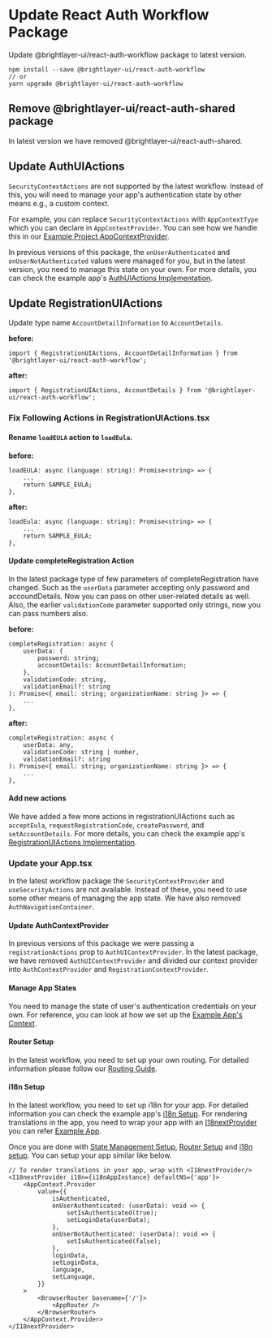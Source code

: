 # Update React Auth Workflow Package

Update @brightlayer-ui/react-auth-workflow package to latest version.
```shell
npm install --save @brightlayer-ui/react-auth-workflow
// or
yarn upgrade @brightlayer-ui/react-auth-workflow
```

## Remove @brightlayer-ui/react-auth-shared package

In latest version we have removed @brightlayer-ui/react-auth-shared.

## Update AuthUIActions

`SecurityContextActions` are not supported by the latest workflow. Instead of this, you will need to manage your app's authentication state by other means e.g., a custom context. 

For example, you can replace `SecurityContextActions` with `AppContextType` which you can declare in `AppContextProvider`. You can see how we handle this in our [Example Project AppContextProvider](https://github.com/etn-ccis/blui-react-workflows/blob/master/login-workflow/example/src/contexts/AppContextProvider.tsx).

In previous versions of this package, the `onUserAuthenticated` and `onUserNotAuthenticated` values were managed for you, but in the latest version, you need to manage this state on your own. For more details, you can check the example app's [AuthUIActions Implementation](https://github.com/etn-ccis/blui-react-workflows/blob/master/login-workflow/example/src/actions/AuthUIActions.tsx).

## Update RegistrationUIActions

Update type name `AccountDetailInformation` to `AccountDetails`.

**before:**
```tsx
import { RegistrationUIActions, AccountDetailInformation } from '@brightlayer-ui/react-auth-workflow';
```

**after:**
```tsx
import { RegistrationUIActions, AccountDetails } from '@brightlayer-ui/react-auth-workflow';
```

### Fix Following Actions in RegistrationUIActions.tsx

#### Rename `loadEULA` action to `loadEula`.
**before:**
```tsx
loadEULA: async (language: string): Promise<string> => {
    ...
    return SAMPLE_EULA;
},
```

**after:**
```tsx
loadEula: async (language: string): Promise<string> => {
    ...
    return SAMPLE_EULA;
},
```

#### Update completeRegistration Action
In the latest package type of few parameters of completeRegistration have changed. Such as the `userData` parameter accepting only password and accoundDetails. Now you can pass on other user-related details as well. Also, the earlier `validationCode` parameter supported only strings, now you can pass numbers also.

**before:**
```tsx
completeRegistration: async (
    userData: {
        password: string;
        accountDetails: AccountDetailInformation;
    },
    validationCode: string,
    validationEmail?: string
): Promise<{ email: string; organizationName: string }> => {
    ...
},
```

**after:**
```tsx
completeRegistration: async (
    userData: any,
    validationCode: string | number,
    validationEmail?: string
): Promise<{ email: string; organizationName: string }> => {
    ...
},
```

#### Add new actions

We have added a few more actions in registrationUIActions such as `acceptEula`, `requestRegistrationCode`, `createPassword`, and `setAccountDetails`.
For more details, you can check the example app's [RegistrationUIActions Implementation](https://github.com/etn-ccis/blui-react-workflows/blob/master/login-workflow/example/src/actions/RegistrationUIActions.tsx).


### Update your App.tsx

In the latest workflow package the `SecurityContextProvider` and `useSecurityActions` are not available. Instead of these, you need to use some other means of managing the app state. We have also removed `AuthNavigationContainer`.

#### Update AuthContextProvider
In previous versions of this package we were passing a `registrationActions` prop to `AuthUIContextProvider`. In the latest package, we have removed `AuthUIContextProvider` and divided our context provider into  `AuthContextProvider` and `RegistrationContextProvider`.

#### Manage App States
You need to manage the state of user's authentication credentials on your own. For reference, you can look at how we set up the [Example App's Context](https://github.com/etn-ccis/blui-react-workflows/blob/dev/login-workflow/example/src/contexts/AppContextProvider.tsx).

#### Router Setup
In the latest workflow, you need to set up your own routing. For detailed information please follow our [Routing Guide](https://github.com/etn-ccis/blui-react-workflows/tree/master/login-workflow/docs/Routing.md).


#### i18n Setup
In the latest workflow, you need to set up i18n for your app. For detailed information you can check the example app's [i18n Setup](https://github.com/etn-ccis/blui-react-workflows/blob/master/login-workflow/example/src/translations/i18n.ts). For rendering translations in the app, you need to wrap your app with an  [I18nextProvider](https://react.i18next.com/latest/i18nextprovider) you can refer [Example App](https://github.com/etn-ccis/blui-react-workflows/blob/master/login-workflow/example/src/App.tsx).


Once you are done with [State Management Setup](#manage-app-states), [Router Setup](#router-setup) and [i18n setup](#i18n-setup). You can setup your app similar like below.


```tsx
// To render translations in your app, wrap with <I18nextProvider/>
<I18nextProvider i18n={i18nAppInstance} defaultNS={'app'}> 
    <AppContext.Provider
        value={{
            isAuthenticated,
            onUserAuthenticated: (userData): void => {
                setIsAuthenticated(true);
                setLoginData(userData);
            },
            onUserNotAuthenticated: (userData): void => {
                setIsAuthenticated(false);
            },
            loginData,
            setLoginData,
            language,
            setLanguage,
        }}
    >
        <BrowserRouter basename={'/'}>
            <AppRouter />
        </BrowserRouter>
    </AppContext.Provider>
</I18nextProvider>
```

